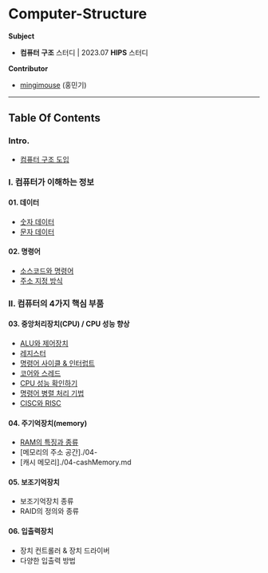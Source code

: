 # Computer-Structure
**Subject**

- **컴퓨터 구조** 스터디 | 2023.07 **HIPS** 스터디

**Contributor**

- [mingimouse](https://github.com/mingimouse) (홍민기)

---

## Table Of Contents

### Intro.

- [컴퓨터 구조 도입](./00-intro.md)

### I. 컴퓨터가 이해하는 정보

#### 01. 데이터

- [숫자 데이터](./01-numericData.md)
- [문자 데이터](./01-charData.md)

#### 02. 명령어

- [소스코드와 명령어](./02-instruction.md)
- [주소 지정 방식](./02-addressingMode.md)

### II. 컴퓨터의 4가지 핵심 부품

#### 03. 중앙처리장치(CPU) / CPU 성능 향상

- [ALU와 제어장치](./03-aluNcu.md)
- [레지스터](./03-register.md)
- [명령어 사이클 & 인터럽트](./03-cycleNinterrupt.md)
- [코어와 스레드](./03-coreNthread.md)
- [CPU 성능 확인하기](03-cpuCheck.md)
- [명령어 병렬 처리 기법](03-ilp.md)
- [CISC와 RISC](03-ciscNrisc.md)

#### 04. 주기억장치(memory)

- [RAM의 특징과 종류](./04-ram.md)
- [메모리의 주소 공간]./04-
- [캐시 메모리]./04-cashMemory.md

#### 05. 보조기억장치

- 보조기억장치 종류
- RAID의 정의와 종류

#### 06. 입출력장치

- 장치 컨트롤러 & 장치 드라이버
- 다양한 입출력 방법
